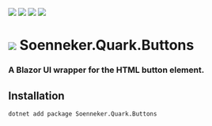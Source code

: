 ﻿[![](https://img.shields.io/nuget/v/soenneker.quark.buttons.svg?style=for-the-badge)](https://www.nuget.org/packages/soenneker.quark.buttons/)
[![](https://img.shields.io/github/actions/workflow/status/soenneker/soenneker.quark.buttons/publish-package.yml?style=for-the-badge)](https://github.com/soenneker/soenneker.quark.buttons/actions/workflows/publish-package.yml)
[![](https://img.shields.io/nuget/dt/soenneker.quark.buttons.svg?style=for-the-badge)](https://www.nuget.org/packages/soenneker.quark.buttons/)
[![](https://img.shields.io/badge/Demo-Live-blueviolet?style=for-the-badge&logo=github)](https://soenneker.github.io/soenneker.quark.buttons/)

# ![](https://user-images.githubusercontent.com/4441470/224455560-91ed3ee7-f510-4041-a8d2-3fc093025112.png) Soenneker.Quark.Buttons
### A Blazor UI wrapper for the HTML button element.

## Installation

```
dotnet add package Soenneker.Quark.Buttons
```
